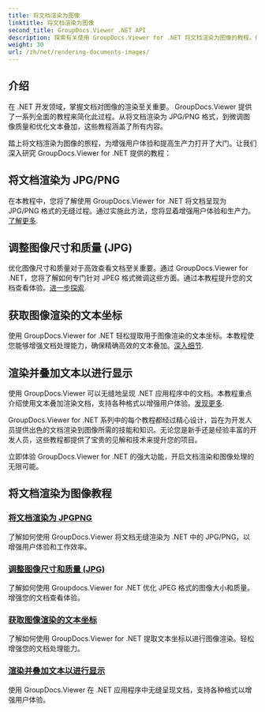```yaml
---
title: 将文档渲染为图像
linktitle: 将文档渲染为图像
second_title: GroupDocs.Viewer .NET API
description: 探索有关使用 GroupDocs.Viewer for .NET 将文档渲染为图像的教程。优化图像质量，提取文本坐标，增强用户体验。
weight: 30
url: /zh/net/rendering-documents-images/
---
```

## 介绍

在 .NET 开发领域，掌握文档对图像的渲染至关重要。 GroupDocs.Viewer 提供了一系列全面的教程来简化此过程。从将文档渲染为 JPG/PNG 格式，到微调图像质量和优化文本叠加，这些教程涵盖了所有内容。

踏上将文档渲染为图像的旅程，为增强用户体验和提高生产力打开了大门。让我们深入研究 GroupDocs.Viewer for .NET 提供的教程：

## 将文档渲染为 JPG/PNG
在本教程中，您将了解使用 GroupDocs.Viewer for .NET 将文档呈现为 JPG/PNG 格式的无缝过程。通过实施此方法，您将显着增强用户体验和生产力。[了解更多](./render-jpg-png/).

## 调整图像尺寸和质量 (JPG)
优化图像尺寸和质量对于高效查看文档至关重要。通过 GroupDocs.Viewer for .NET，您将了解如何专门针对 JPEG 格式微调这些方面。通过本教程提升您的文档查看体验。[进一步探索](./adjust-image-size-and-quality-jpg/).

## 获取图像渲染的文本坐标
使用 GroupDocs.Viewer for .NET 轻松提取用于图像渲染的文本坐标。本教程使您能够增强文档处理能力，确保精确高效的文本叠加。[深入细节](./get-text-coordinates-image/).

## 渲染并叠加文本以进行显示
使用 GroupDocs.Viewer 可以无缝地呈现 .NET 应用程序中的文档。本教程重点介绍使用文本叠加渲染文档，支持各种格式以增强用户体验。[发现更多](./render-with-text-overlay/).

GroupDocs.Viewer for .NET 系列中的每个教程都经过精心设计，旨在为开发人员提供出色的文档渲染到图像所需的技能和知识。无论您是新手还是经验丰富的开发人员，这些教程都提供了宝贵的见解和技术来提升您的项目。

立即体验 GroupDocs.Viewer for .NET 的强大功能，开启文档渲染和图像处理的无限可能。

## 将文档渲染为图像教程
### [将文档渲染为 JPGPNG](./render-jpg-png/)
了解如何使用 GroupDocs.Viewer 将文档无缝渲染为 .NET 中的 JPG/PNG，以增强用户体验和工作效率。
### [调整图像尺寸和质量 (JPG)](./adjust-image-size-and-quality-jpg/)
了解如何使用 Groupdocs.Viewer for .NET 优化 JPEG 格式的图像大小和质量。增强您的文档查看体验。
### [获取图像渲染的文本坐标](./get-text-coordinates-image/)
了解如何使用 GroupDocs.Viewer for .NET 提取文本坐标以进行图像渲染。轻松增强您的文档处理能力。
### [渲染并叠加文本以进行显示](./render-with-text-overlay/)
使用 GroupDocs.Viewer 在 .NET 应用程序中无缝呈现文档，支持各种格式以增强用户体验。